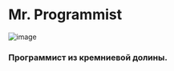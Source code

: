 # Mr. Programmist
![image](https://user-images.githubusercontent.com/95360822/144861232-187bd0f9-d75c-44cb-9cec-02b0920f40e2.png)

### Программист из  кремниевой долины.
